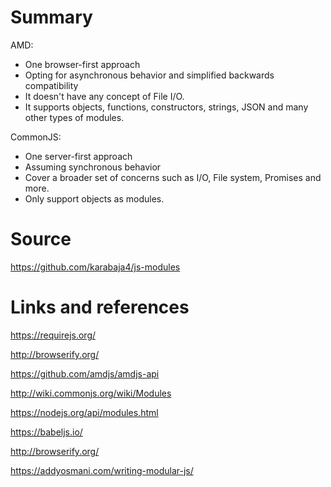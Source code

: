 
# Summary

AMD:

- One browser-first approach
- Opting for asynchronous behavior and simplified backwards compatibility
- It doesn't have any concept of File I/O.
- It supports objects, functions, constructors, strings, JSON and many other types of modules.

CommonJS:

- One server-first approach
- Assuming synchronous behavior
- Cover a broader set of concerns such as I/O, File system, Promises and more.
- Only support objects as modules.

# Source

https://github.com/karabaja4/js-modules

# Links and references

https://requirejs.org/

http://browserify.org/

https://github.com/amdjs/amdjs-api

http://wiki.commonjs.org/wiki/Modules

https://nodejs.org/api/modules.html

https://babeljs.io/

http://browserify.org/

https://addyosmani.com/writing-modular-js/